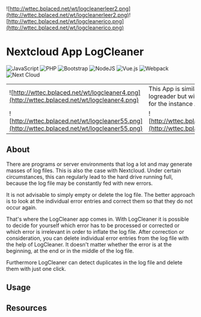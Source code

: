 ![http://wttec.bplaced.net/wt/logcleanerleer2.png](http://wttec.bplaced.net/wt/logcleanerleer2.png)​ ![http://wttec.bplaced.net/wt/logcleanerico.png](http://wttec.bplaced.net/wt/logcleanerico.png)
# Nextcloud App LogCleaner
![JavaScript](https://img.shields.io/badge/javascript-%23323330.svg?logo=javascript&logoColor=%23F7DF1E) ![PHP](https://img.shields.io/badge/php-%23777BB4.svg?logo=php&logoColor=white) ![Bootstrap](https://img.shields.io/badge/bootstrap-%23563D7C.svg?logo=bootstrap&logoColor=white) ![NodeJS](https://img.shields.io/badge/node.js-6DA55F?logo=node.js&logoColor=white) ![Vue.js](https://img.shields.io/badge/vuejs-%2335495e.svg?logo=vuedotjs&logoColor=%234FC08D) ![Webpack](https://img.shields.io/badge/webpack-%238DD6F9.svg?logo=webpack&logoColor=black) ![Next Cloud](https://img.shields.io/badge/Next%20Cloud-0B94DE?logo=nextcloud&logoColor=white)

|  |  |
|---|---|
| ![http://wttec.bplaced.net/wt/logcleaner4.png](http://wttec.bplaced.net/wt/logcleaner4.png) | This App is similar to the nextcloud's built in logreader but with some additional features for the instance Administrator |
| ![http://wttec.bplaced.net/wt/logcleaner55.png](http://wttec.bplaced.net/wt/logcleaner55.png) | ![http://wttec.bplaced.net/wt/logcleaner3.png](http://wttec.bplaced.net/wt/logcleaner3.png) |
 
## About
There are programs or server environments that log a lot and may generate masses of log files. This is also the case with Nextcloud. Under certain circumstances, this can regularly lead to the hard drive running full, because the log file may be constantly fed with new errors.

It is not advisable to simply empty or delete the log file. The better approach is to look at the individual error entries and correct them so that they do not occur again.

That's where the LogCleaner app comes in. With LogCleaner it is possible to decide for yourself which error has to be processed or corrected or which error is irrelevant in order to inflate the log file. After correction or consideration, you can delete individual error entries from the log file with the help of LogCleaner. It doesn't matter whether the error is at the beginning, at the end or in the middle of the log file.

Furthermore LogCleaner can detect duplicates in the log file and delete them with just one click.

## Usage



## Resources

